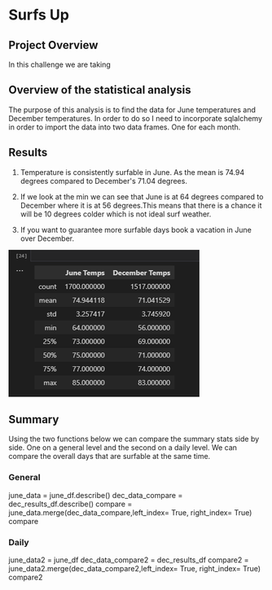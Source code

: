 # Surfs Up

## Project Overview
In this challenge we are taking 

## Overview of the statistical analysis
The purpose of this analysis is to find the data for June temperatures and December temperatures. In order to do so I need to incorporate sqlalchemy in order to import the data into two data frames. One for each month.


## Results

1. Temperature is consistently surfable in June. 
As the mean is 74.94 degrees compared to December's 71.04 degrees.

2. If we look at the min we can see that June is at 64 degrees compared to December where it is at 56 degrees.This means that there is a chance it will be 10 degrees colder which is not ideal surf weather.

3. If you want to guarantee more surfable days book a vacation in June over December.

![June December Comparison](June_December_stats.png)

## Summary

Using the two functions below we can compare the summary stats side by side. One on a general level and the second on a daily level. We can compare the overall days that are surfable at the same time.

### General
june_data = june_df.describe()
dec_data_compare = dec_results_df.describe()
compare = june_data.merge(dec_data_compare,left_index= True, right_index= True)
compare

### Daily
june_data2 = june_df
dec_data_compare2 = dec_results_df
compare2 = june_data2.merge(dec_data_compare2,left_index= True, right_index= True)
compare2



